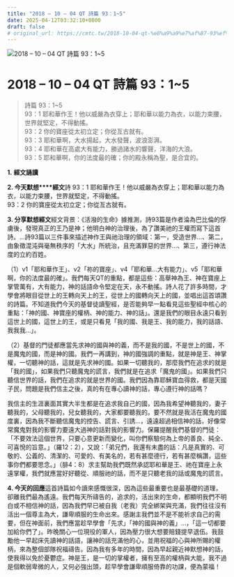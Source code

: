 ```yaml
---
title: "2018 – 10 – 04 QT 詩篇 93：1~5"
date: 2025-04-12T03:32:10+0800
draft: false
# original_url: https://cmtc.tw/2018-10-04-qt-%e8%a9%a9%e7%af%87-93%ef%bc%9a15
---
```


![2018 – 10 – 04 QT 詩篇 93：1~5](/images/qt.jpg   "2018 – 10 – 04 QT 詩篇 93：1~5")

# 2018 – 10 – 04 QT 詩篇 93：1~5

> 詩篇 93：1~5  
> 93：1 耶和華作王！他以威嚴為衣穿上；耶和華以能力為衣，以能力束腰，世界就堅定，不得動搖。  
> 93：2 你的寶座從太初立定；你從亙古就有。  
> 93：3 耶和華啊，大水揚起，大水發聲，波浪澎湃。  
> 93：4 耶和華在高處大有能力，勝過諸水的響聲，洋海的大浪。  
> 93：5 耶和華啊，你的法度最的確；你的殿永稱為聖，是合宜的。

**1.** **經文誦讀**

**2. 今天默想****經文**詩 93：1 耶和華作王！他以威嚴為衣穿上；耶和華以能力為衣，以能力束腰，世界就堅定，不得動搖。  
93：2 你的寶座從太初立定；你從亙古就有。

**3. 分享默想經文**經文背景：《活潑的生命》據推測，詩93篇是作者淪為巴比倫的俘虜後，發現真正的王乃是神；他明白神的治理後，為了讚美祂的王權而寫下這首詩。…詩93篇以三件事來描述神作王與祂治理的領域：第一，受造世界…、第二，由象徵混沌與毫無秩序的「大水」所統治，且充滿罪惡的世界…、第三，遵行神法度的立約百姓。

（1）v1「耶和華作王」、v2「祢的寶座」、v4「耶和華…大有能力」、v5「耶和華啊，你的法度最的確」。我們每天QT的重點，都是這些：高舉神為王、神在寶座上掌管萬有，大有能力，神的話語命令堅定在天，永不動搖。詩人花了許多時間，才學會將眼目從世上的王轉向天上的王，從世上的國轉向天上的國，並唱出這首頌讚的詩篇。不知道我們今天的基督徒讀聖經，是否能夠早一點看見這些聖經中核心的重點：「神的國、神寶座的權柄、神的能力、神的話」。還是我們的眼目永遠只看到這世上的國，這世上的王，或是只看見「我的國、我是王、我的能力，我的話語、我我我…」。

（2）基督的門徒都應當先求神的國與神的義，而不是我的國，不是世上的國，不是魔鬼的國，而是神的國。我們一再講到，神的國強調的重點，就是神是王、神掌權，一切聽神的話，這就是先求神的國。如果一切聽我的，那麼我們在追求的就是「我的國」，如果我們只聽魔鬼的謊言，我們就是在追求「魔鬼的國」。如果我們只聽信世界的話，我們在追求的就是世界的國。我們因為靠耶穌寶血得救，都是天國子民，問題是我們信主之後，真的有在專心讀神的話，專心遵行神的話嗎？

我信主的生涯裏面其實大半生都是在追求我自己的國，因為我希望神聽我的，妻子聽我的，父母聽我的，兒女聽我的，大家都要聽我的。要不然就是我活在魔鬼的國度裏，因為我不斷聽信魔鬼的控告、謊言、引誘…，遠遠超過相信神的話，好像常常魔鬼對我的影響力要遠大過神的話對我的影響力。保羅提醒我們基督的門徒：「不要效法這個世界，只要心意更新而變化，叫你們察驗何為上帝的善良、純全、可喜悅的旨意。」（羅12：2），又說：「弟兄們，我還有未盡的話：凡是真實的、可敬的、公義的、清潔的、可愛的、有美名的，若有甚麼德行，若有甚麼稱讚，這些事你們都要思念。」（腓4：8）求主幫助我們既然承認耶和華是王、祂在寶座上永遠掌權，我們就應當好好聽從、順服祂的話，而不是只聽老我的話或魔鬼的謊言。

**4. 今天的回應**這首詩篇如今讀來感慨很深，因為這些最重要也是最基礎的道理，卻離我們最為遙遠。我們每天所禱告的，追求的，活出來的生命，都顯明我們不明白或不相信神的話，因為我們早已被自我（老我）完全綁架與充滿，我們往往沒有活出一個尊主為大，謙卑順服的生命出來。感謝主我們並不是不能祈求自己的需要，但在神面前，我們應當趁早學會「先求」「神的國與神的義」…，「這一切都要加給你們了」。昨晚關心一位現役的軍人，因為壓力很大想要賠錢提早退伍。我鼓勵他一早起床先讀神的話語，讓神的話充滿他的心，並用祝福的心與神所賜的權柄，來為整個部隊祝福禱告。因為我有多年的時間，因為早起親近神默想神的話，使我得以免於憂鬱症。神是王，是一切的掌權者，擁有至高的權柄與大能，我不過是個軟弱卑微的人，又何必強出頭，趁早學會謙卑順服倚靠的功課，便為蒙福！